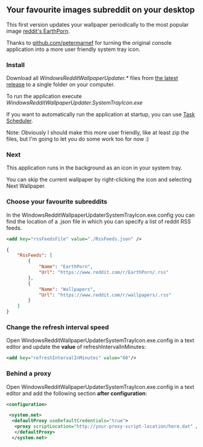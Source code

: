 ## Your favourite images subreddit on your desktop

This first version updates your wallpaper periodically to the most popular image [reddit's EarthPorn](https://www.reddit.com/r/EarthPorn/).

Thanks to [github.com/petermarnef](https://github.com/petermarnef) for turning the original console application into a more user friendly system tray icon.

### Install

Download all *WindowsRedditWallpaperUpdater.\** files from [the latest release](https://github.com/danpadmore/WindowsRedditWallpaperUpdater/releases) to a single folder on your computer. 

To run the application execute	*WindowsRedditWallpaperUpdater.SystemTrayIcon.exe*

If you want to automatically run the application at startup, you can use [Task Scheduler](https://msdn.microsoft.com/en-us/library/windows/desktop/aa383614(v=vs.85).aspx).


Note: Obviously I should make this more user friendly, like at least zip the files, but I'm going to let you do some work too for now :)

### Next

This application runs in the background as an icon in your system tray.

You can skip the current wallpaper by right-clicking the icon and selecting Next Wallpaper.

### Choose your favourite subreddits

In the WindowsRedditWallpaperUpdaterSystemTrayIcon.exe.config you can find the location of a .json file in which you can specify a list of reddit RSS feeds.

```xml
<add key="rssFeedsFile" value="./RssFeeds.json" />
```

```json
{
    "RssFeeds": [
        {
            "Name": "EarthPorn",
            "Url": "https://www.reddit.com/r/EarthPorn/.rss"
        },
        {
            "Name": "Wallpapers",
            "Url": "https://www.reddit.com/r/wallpapers/.rss"
        }
    ]
}
```

### Change the refresh interval speed

Open WindowsRedditWallpaperUpdaterSystemTrayIcon.exe.config in a text editor and update the **value** of refreshIntervalInMinutes:

```xml
<add key="refreshIntervalInMinutes" value="60"/>
```

### Behind a proxy

Open WindowsRedditWallpaperUpdaterSystemTrayIcon.exe.config in a text editor and add the following section **after configuration**:

```xml
<configuration>

 <system.net>
  <defaultProxy useDefaultCredentials="true">
   <proxy scriptLocation="http://your-proxy-script-location/here.dat" />
   </defaultProxy>
  </system.net>
```
